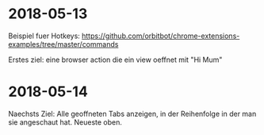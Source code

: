 # 2018-05-13

Beispiel fuer Hotkeys:
https://github.com/orbitbot/chrome-extensions-examples/tree/master/commands

Erstes ziel: eine browser action die ein view oeffnet mit "Hi Mum"

# 2018-05-14

Naechsts Ziel: Alle geoffneten Tabs anzeigen, in der Reihenfolge in der man sie angeschaut hat.
Neueste oben.